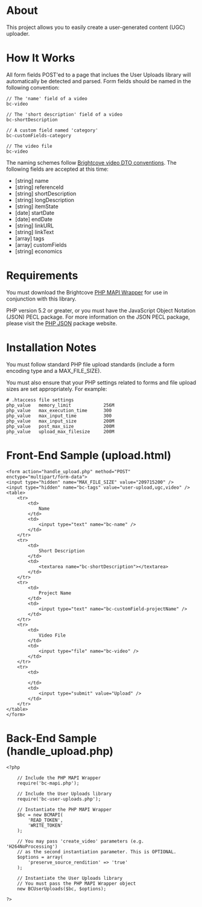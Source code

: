 About
=====

This project allows you to easily create a user-generated content (UGC)
uploader.

How It Works
============

All form fields POST'ed to a page that inclues the User Uploads library
will automatically be detected and parsed. Form fields should be named in
the following convention:

	// The 'name' field of a video
	bc-video
	
	// The 'short description' field of a video
	bc-shortDescription
	
	// A custom field named 'category'
	bc-customFields-category
	
	// The video file
	bc-video

The naming schemes follow
[Brightcove video DTO conventions](http://support.brightcove.com/en/docs/media-api-objects-reference#Video).
The following fields are accepted at this time:

 * [string] name
 * [string] referenceId
 * [string] shortDescription
 * [string] longDescription
 * [string] itemState
 * [date] startDate
 * [date] endDate
 * [string] linkURL
 * [string] linkText
 * [array] tags
 * [array] customFields
 * [string] economics

Requirements
============

You must download the Brightcove
[PHP MAPI Wrapper](https://github.com/BrightcoveOS/PHP-MAPI-Wrapper)
for use in conjunction with this library.

PHP version 5.2 or greater, or you must have the JavaScript Object Notation
(JSON) PECL package. For more information on the JSON PECL package, please
visit the [PHP JSON](http://www.php.net/json) package website.

Installation Notes
==================

You must follow standard PHP file upload standards (include a form encoding
type and a MAX_FILE_SIZE).

You must also ensure that your PHP settings related to forms and file
upload sizes are set appropriately. For example:

	# .htaccess file settings
	php_value	memory_limit			256M
	php_value	max_execution_time		300
	php_value	max_input_time			300
	php_value	max_input_size			200M
	php_value	post_max_size			200M
	php_value	upload_max_filesize		200M

Front-End Sample (upload.html)
==============================

	<form action="handle_upload.php" method="POST" enctype="multipart/form-data">
	<input type="hidden" name="MAX_FILE_SIZE" value="209715200" />
	<input type="hidden" name="bc-tags" value="user-upload,ugc,video" />
	<table>
		<tr>
			<td>
				Name
			</td>
			<td>
				<input type="text" name="bc-name" />
			</td>
		</tr>
		<tr>
			<td>
				Short Description
			</td>
			<td>
				<textarea name="bc-shortDescription"></textarea>
			</td>
		</tr>
		<tr>
			<td>
				Project Name
			</td>
			<td>
				<input type="text" name="bc-customField-projectName" />
			</td>
		</tr>
		<tr>
			<td>
				Video File
			</td>
			<td>
				<input type="file" name="bc-video" />
			</td>
		</tr>
		<tr>
			<td>
				
			</td>
			<td>
				<input type="submit" value="Upload" />
			</td>
		</tr>
	</table>
	</form>

Back-End Sample (handle_upload.php)
===================================

	<?php
	
		// Include the PHP MAPI Wrapper
		require('bc-mapi.php');
		
		// Include the User Uploads library
		require('bc-user-uploads.php');
		
		// Instantiate the PHP MAPI Wrapper
		$bc = new BCMAPI(
			'READ_TOKEN',
			'WRITE_TOKEN'
		);
		
		// You may pass 'create_video' parameters (e.g. 'H264NoProcessing')
		// as the second instantiation parameter. This is OPTIONAL.
		$options = array(
			'preserve_source_rendition' => 'true'
		);
		
		// Instantiate the User Uploads library
		// You must pass the PHP MAPI Wrapper object
		new BCUserUploads($bc, $options);
	
	?>